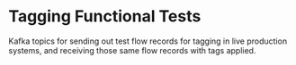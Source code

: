 # Tagging Functional Tests

Kafka topics for sending out test flow records for tagging in live production systems,
and receiving those same flow records with tags applied.
